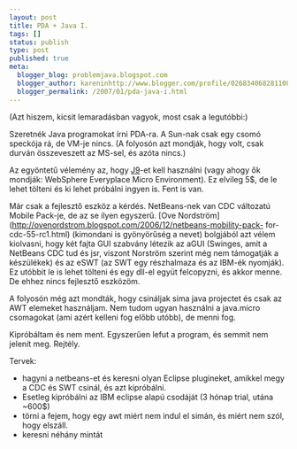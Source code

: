 ```yaml
---
layout: post
title: PDA + Java I.
tags: []
status: publish
type: post
published: true
meta:
  blogger_blog: problemjava.blogspot.com
  blogger_author: kareninhttp://www.blogger.com/profile/02683406828110839343noreply@blogger.com
  blogger_permalink: /2007/01/pda-java-i.html
---
```

(Azt hiszem, kicsit lemaradásban vagyok, most csak a legutóbbi:)

  
Szeretnék Java programokat írni PDA-ra. A Sun-nak csak egy csomó speckója rá,
de VM-je nincs. (A folyosón azt mondják, hogy volt, csak durván összeveszett
az MS-sel, és azóta nincs.)

  
Az egyöntetű vélemény az, hogy
[J9](http://www-306.ibm.com/software/wireless/weme/)-et kell használni (vagy
ahogy ők mondják: WebSphere Everyplace Micro Environment). Ez elvileg 5$, de
le lehet tölteni és ki lehet próbálni ingyen is. Fent is van.

  
Már csak a fejlesztő eszköz a kérdés. NetBeans-nek van CDC változatú Mobile
Pack-je, de az se ilyen egyszerű. [Ove
Nordström](http://ovenordstrom.blogspot.com/2006/12/netbeans-mobility-pack-
for-cdc-55-rc1.html) (kimondani is gyönyörűség a nevet) bolgjából azt vélem
kiolvasni, hogy két fajta GUI szabvány létezik az aGUI (Swinges, amit a
NetBeans CDC tud és jsr, viszont Norström szerint még nem támogatják a
készülékek) és az eSWT (az SWT egy részhalmaza és az IBM-ék nyomják). Ez
utóbbit le is lehet tölteni és egy dll-el együt felcopyzni, és akkor menne. De
ehhez nincs fejlesztő eszközöm.

  
A folyosón még azt mondták, hogy csináljak sima java projectet és csak az AWT
elemeket használjam. Nem tudom ugyan használni a java.micro csomagokat (ami
azért kelleni fog előbb utóbb), de menni fog.

  
Kipróbáltam és nem ment. Egyszerűen lefut a program, és semmit nem jelenít
meg. Rejtély.

  
Tervek:

* hagyni a netbeans-et és keresni olyan Eclipse plugineket, amikkel megy a CDC és SWT csinál, és azt kipróbálni.  
* Esetleg kipróbálni az IBM eclipse alapú csodáját (3 hónap trial, utána ~600$)  
* törni a fejem, hogy egy awt miért nem indul el simán, és miért nem szól, hogy elszáll.  
* keresni néhány mintát  

